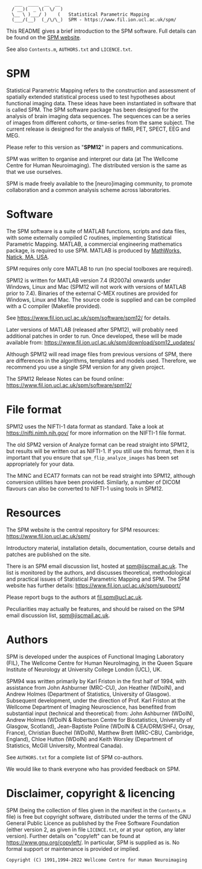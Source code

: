 ```
   ___  ____  __  __
  / __)(  _ \(  \/  )  
  \__ \ )___/ )    (   Statistical Parametric Mapping
  (___/(__)  (_/\/\_)  SPM - https://www.fil.ion.ucl.ac.uk/spm/
```
 
This README gives a brief introduction to the SPM software. Full details can be found
on the [SPM website](https://www.fil.ion.ucl.ac.uk/spm/).
 
See also `Contents.m`, `AUTHORS.txt` and `LICENCE.txt`.
  
# SPM
 
Statistical Parametric Mapping refers to the construction and assessment of spatially
extended statistical process used to test hypotheses about functional imaging data.
These ideas have been instantiated in software that is called SPM.  The SPM software
package has been designed for the analysis of brain imaging data sequences.  The
sequences can be a series of images from different cohorts, or time-series from the
same subject.  The current release is designed for the analysis of fMRI, PET, SPECT,
EEG and MEG.

Please refer to this version as "**SPM12**" in papers and communications.

SPM was written to organise and interpret our data (at The Wellcome Centre for Human
Neuroimaging).  The distributed version is the same as that we use ourselves.

SPM is made freely available to the [neuro]imaging community, to promote
collaboration and a common analysis scheme across laboratories.

# Software

The SPM software is a suite of MATLAB functions, scripts and data files, with some
externally compiled C routines, implementing Statistical Parametric Mapping.  MATLAB,
a commercial engineering mathematics package, is required to use SPM.  MATLAB is
produced by [MathWorks, Natick, MA, USA](https://www.mathworks.com/).

SPM requires only core MATLAB to run (no special toolboxes are required).

SPM12 is written for MATLAB version 7.4 (R2007a) onwards under Windows, Linux and Mac
(SPM12 will not work with versions of MATLAB prior to 7.4).  Binaries of the external
C-MEX routines are provided for Windows, Linux and Mac.  The source code is supplied
and can be compiled with a C compiler (Makefile provided).

See https://www.fil.ion.ucl.ac.uk/spm/software/spm12/ for details.

Later versions of MATLAB (released after SPM12), will probably need additional
patches in order to run.  Once developed, these will be made available from:
https://www.fil.ion.ucl.ac.uk/spm/download/spm12_updates/

Although SPM12 will read image files from previous versions of SPM, there are
differences in the algorithms, templates and models used.  Therefore, we recommend
you use a single SPM version for any given project.

The SPM12 Release Notes can be found online: 
https://www.fil.ion.ucl.ac.uk/spm/software/spm12/

# File format

SPM12 uses the NIFTI-1 data format as standard.  Take a look at
https://nifti.nimh.nih.gov/ for more information on the NIFTI-1 file format.

The old SPM2 version of Analyze format can be read straight into SPM12, but results
will be written out as NIFTI-1.  If you still use this format, then it is important
that you ensure that `spm_flip_analyze_images` has been set appropriately for your
data.

The MINC and ECAT7 formats can not be read straight into SPM12, although conversion
utilities have been provided.  Similarly, a number of DICOM flavours can also be
converted to NIFTI-1 using tools in SPM12.

# Resources

The SPM website is the central repository for SPM resources:
https://www.fil.ion.ucl.ac.uk/spm/

Introductory material, installation details, documentation, course details and
patches are published on the site.

There is an SPM email discussion list, hosted at <spm@jiscmail.ac.uk>.  The list is
monitored by the authors, and discusses theoretical, methodological and practical
issues of Statistical Parametric Mapping and SPM.  The SPM website has further
details:
https://www.fil.ion.ucl.ac.uk/spm/support/

Please report bugs to the authors at <fil.spm@ucl.ac.uk>.

Peculiarities may actually be features, and should be raised on the SPM  email
discussion list, <spm@jiscmail.ac.uk>.

# Authors

SPM is developed under the auspices of Functional Imaging Laboratory (FIL), The
Wellcome Centre for Human NeuroImaging, in the Queen Square Institute of Neurology at
University College London (UCL), UK.

SPM94 was written primarily by Karl Friston in the first half of 1994, with
assistance from John Ashburner (MRC-CU), Jon Heather (WDoIN), and Andrew Holmes
(Department of Statistics, University of Glasgow).  Subsequent development, under the
direction of Prof. Karl Friston at the Wellcome Department of Imaging Neuroscience,
has benefited from substantial input (technical and theoretical) from: John Ashburner
(WDoIN), Andrew Holmes (WDoIN & Robertson Centre for Biostatistics, University of
Glasgow, Scotland), Jean-Baptiste Poline (WDoIN & CEA/DRM/SHFJ, Orsay, France),
Christian Buechel (WDoIN), Matthew Brett (MRC-CBU, Cambridge, England), Chloe Hutton
(WDoIN) and Keith Worsley (Department of Statistics, McGill University, Montreal
Canada).

See `AUTHORS.txt` for a complete list of SPM co-authors.

We would like to thank everyone who has provided feedback on SPM.

# Disclaimer, copyright & licencing

SPM (being the collection of files given in the manifest in the `Contents.m` file) is
free but copyright software, distributed under the terms of the GNU General Public
Licence as published by the Free Software Foundation (either version 2, as given in
file `LICENCE.txt`, or at your option, any later version).  Further details on
"copyleft" can be found at https://www.gnu.org/copyleft/.  In particular, SPM is
supplied as is.  No formal support or maintenance is provided or implied.

```
Copyright (C) 1991,1994-2022 Wellcome Centre for Human Neuroimaging
```
